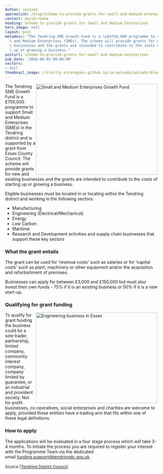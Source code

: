 ```yaml
---
Author: Jacinda
apermalink: /blog/scheme-to-provide-grants-for-small-and-medium-enterprises
contact: david-rooke
heading: Scheme to provide grants for Small and Medium Enterprises
hero_image: null
layout: post
metadesc: "The Tendring SME Growth Fund is a \xA3750,000 programme to support Small\
  \ and Medium Enterprises (SMEs). The scheme will provide grants for new and existing\
  \ businesses and the grants are intended to contribute to the costs of starting\
  \ up or growing a business."
posturl: scheme-to-provide-grants-for-small-and-medium-enterprises
pub_date: '2016-08-05 00:00:00'
sectors:
- null
thumbnail_image: //clarity-strategies.github.io/ie-uploads/uploads/blog/GRIFO-Radar_mini.jpg
---
```


<p><img alt='Small and Medium Enterprises Growth Fund' src='//clarity-strategies.github.io/ie-uploads/uploads/blog/EX130_700.jpg' style='width: 400px; height: 300px; margin-left: 2px; margin-right: 2px; float: right;'/>The Tendring SME Growth Fund is a £750,000 programme to support Small and Medium Enterprises (SMEs) in the Tendring district and is supported by a grant from Essex County Council. The scheme will provide grants for new and existing businesses and the grants are intended to contribute to the costs of starting up or growing a business.</p><p>Eligible businesses must be located in or locating within the Tendring district and working in the following sectors:</p><ul><li>Manufacturing</li><li>Engineering (Electrical/Mechanical)</li><li>Energy</li><li>Low Carbon</li><li>Maritime</li><li>Research and Development activities and supply chain businesses that support these key sectors</li></ul><h3>What the grant entails</h3><p>The grant can be used for 'revenue costs' such as salaries or for 'capital costs' such as plant, machinery or other equipment and/or the acquisition and refurbishment of premises.</p><p>Businesses can apply for between £3,000 and £150,000 but must also invest their own funds - 75% if it is an existing business or 50% if it is a new start-up.</p><h3>Qualifying for grant funding</h3><p><img alt='Engineering business in Essex' src='//clarity-strategies.github.io/ie-uploads/uploads/blog/GRIFO-Radar_400.jpg' style='width: 400px; height: 299px; margin-left: 2px; margin-right: 2px; float: right;'/>To qualify for grant funding the business could be a sole trader, partnership, limited company, community interest company, company limited by guarantee, or an industrial and provident society. Not for profit businesses, co-operatives, social enterprises and charities are welcome to apply, provided these entities have a trading arm that fits within one of these legal definitions.</p><h3>How to apply</h3><p>The applications will be evaluated in a four stage process which will take 3-4 months. To initiate the process you are required to register your interest with the Programme Team via the dedicated email <a href='mailto:funding.support@tendringdc.gov.uk'>funding.support@tendringdc.gov.uk</a>.</p><p><span style='font-size: 13px; line-height: 1.6;'>Source [</span><a href='http://www.tendringdc.gov.uk/business/business-support-development/grants-and-loans/sme-growth-fund' style='font-size: 13px; line-height: 1.6;'>Tendring District Council</a><span style='font-size: 13px; line-height: 1.6;'>]</span></p>